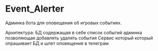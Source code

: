 # Event_Alerter

Админка бота для оповещения об игровых событиях.

Архитектура:
БД содержащая в себе список событий 
админка позволяющая добавлять удалять события
Сервис который который опрашивает БД и шлет оповещения в телеграм
